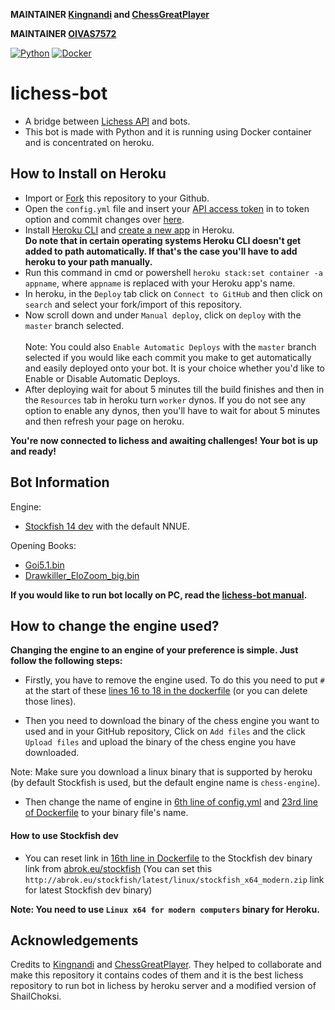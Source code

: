 **MAINTAINER [Kingnandi](https://lichess.org/@/Kingnandi) and [ChessGreatPlayer](https://lichess.org/@/ChessGreatPlayer)**


**MAINTAINER [OIVAS7572](https://github.com/OIVAS7572)**

[![Python](https://github.com/OIVAS7572/lichess-bot/actions/workflows/Python.yml/badge.svg)](https://github.com/OIVAS7572/lichess-bot/actions/workflows/Python.yml)
[![Docker](https://github.com/OIVAS7572/lichess-bot/actions/workflows/Docker.yml/badge.svg)](https://github.com/OIVAS7572/lichess-bot/actions/workflows/Docker.yml)

# lichess-bot
- A bridge between [Lichess API](https://lichess.org/api#tag/Bot) and bots.
- This bot is made with Python and it is running using Docker container and is concentrated on heroku.

## How to Install on Heroku
- Import or [Fork](https://github.com/OIVAS7572/lichess-bot/fork) this repository to your Github.
- Open the `config.yml` file and insert your [API access token](https://lichess.org/account/oauth/token/create?scopes[]=bot:play&description=Lichess+Bot+Token) in to token option and commit changes over [here](/config.yml#L1).
- Install [Heroku CLI](https://devcenter.heroku.com/articles/heroku-cli) and [create a new app](https://dashboard.heroku.com/new-app) in Heroku. <br/>
**Do note that in certain operating systems Heroku CLI doesn't get added to path automatically. If that's the case you'll have to add heroku to your path manually.**
- Run this command in cmd or powershell `heroku stack:set container -a appname`, where `appname` is replaced with your Heroku app's name.
- In heroku, in the `Deploy` tab click on `Connect to GitHub` and then click on `search` and select your fork/import of this repository.
- Now scroll down and under `Manual deploy`, click on `deploy` with the `master` branch selected. <br/> <br/>
Note: You could also `Enable Automatic Deploys` with the `master` branch selected if you would like each commit you make to get automatically and easily deployed onto your bot. It is your choice whether you'd like to Enable or Disable Automatic Deploys.
- After deploying wait for about 5 minutes till the build finishes and then in the `Resources` tab in heroku turn `worker` dynos. If you do not see any option to enable any dynos, then you'll have to wait for about 5 minutes and then refresh your page on heroku.

**You're now connected to lichess and awaiting challenges! Your bot is up and ready!**

## Bot Information
Engine:
- [Stockfish 14 dev](https://abrok.eu/stockfish/builds/ad357e147a1b8481a04761d726ce1db14115a68f/linux64modern/stockfish_21082721_x64_modern.zip) with the default NNUE.

Opening Books: 
- [Goi5.1.bin](https://gitlab.com/OIVAS7572/Goi5.1.bin/-/raw/master/Goi5.1.bin.7z)
- [Drawkiller_EloZoom_big.bin](/Drawkiller_EloZoom_big.bin)

**If you would like to run bot locally on PC, read the [lichess-bot manual](https://github.com/ShailChoksi/lichess-bot#how-to-install).**

## How to change the engine used?

**Changing the engine to an engine of your preference is simple. Just follow the following steps:**

- Firstly, you have to remove the engine used. To do this you need to put `#` at the start of these [lines 16 to 18 in the dockerfile](/Dockerfile#L16-L18) (or you can delete those lines).

- Then you need to download the binary of the chess engine you want to used and in your GitHub repository, Click on `Add files` and the click `Upload files` and upload the binary of the chess engine you have downloaded.

Note: Make sure you download a linux binary that is supported by heroku (by default Stockfish is used, but the default engine name is `chess-engine`).

- Then change the name of engine in [6th line of config.yml](/config.yml#L6) and [23rd line of Dockerfile](/Dockerfile#L23) to your binary file's name.

#### How to use Stockfish dev

- You can reset link in [16th line in Dockerfile](/Dockerfile#L16) to the Stockfish dev binary link from [abrok.eu/stockfish](http://abrok.eu/stockfish/v)
(You can set this `http://abrok.eu/stockfish/latest/linux/stockfish_x64_modern.zip` link for latest Stockfish dev binary)

**Note: You need to use `Linux x64 for modern computers` binary for Heroku.**

## Acknowledgements
Credits to [Kingnandi](https://lichess.org/@/Kingnandi) and [ChessGreatPlayer](https://lichess.org/@/ChessGreatPlayer). They helped to collaborate and make this repository it contains codes of them and it is the best lichess repository to run bot in lichess by heroku server and a modified version of ShailChoksi.
